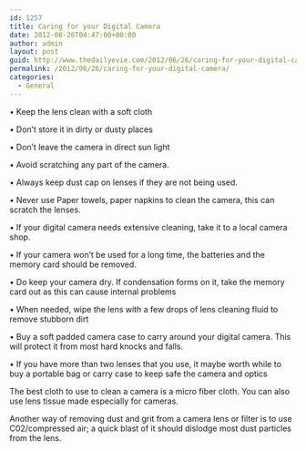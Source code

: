 ```yaml
---
id: 1257
title: Caring for your Digital Camera
date: 2012-06-26T04:47:00+00:00
author: admin
layout: post
guid: http://www.thedailyevie.com/2012/06/26/caring-for-your-digital-camera/
permalink: /2012/06/26/caring-for-your-digital-camera/
categories:
  - General
---
```

• Keep the lens clean with a soft cloth

• Don’t store it in dirty or dusty places

• Don’t leave the camera in direct sun light

• Avoid scratching any part of the camera.

• Always keep dust cap on lenses if they are not being used.

• Never use Paper towels, paper napkins to clean the camera, this can scratch the lenses.

• If your digital camera needs extensive cleaning, take it to a local camera shop.

• If your camera won’t be used for a long time, the batteries and the memory card should be removed.

• Do keep your camera dry. If condensation forms on it, take the memory card out as this can cause internal problems

• When needed, wipe the lens with a few drops of lens cleaning fluid to remove stubborn dirt

• Buy a soft padded camera case to carry around your digital camera. This will protect it from most hard knocks and falls.

• If you have more than two lenses that you use, it maybe worth while to buy a portable bag or carry case to keep safe the camera and optics

The best cloth to use to clean a camera is a micro fiber cloth. You can also use lens tissue made especially for cameras.

Another way of removing dust and grit from a camera lens or filter is to use C02/compressed air; a quick blast of it should dislodge most dust particles from the lens.